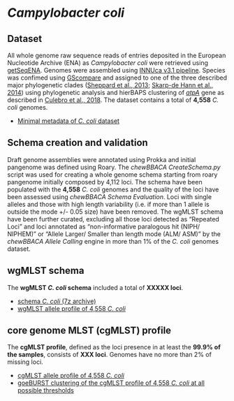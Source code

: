 # *Campylobacter coli*

## Dataset
All whole genome raw sequence reads of entries deposited in the European Nucleotide Archive (ENA) as *Campylobacter coli* were retrieved using [getSeqENA](https://github.com/B-UMMI/getSeqENA). Genomes were assembled using [INNUca v3.1 pipeline](https://github.com/INNUENDOCON/INNUca). Species was confimed using [GScompare](http://gscompare.ehu.eus/) and assigned to one of the three described major phylogenetic clades ([Sheppard et al., 2013](https://www.ncbi.nlm.nih.gov/pubmed/23279096?dopt=Abstract); [Skarp-de Hann et al., 2014](https://www.ncbi.nlm.nih.gov/pmc/articles/PMC3928612/)) using phylogenetic analysis and hierBAPS clustering of *[atpA](https://www.ncbi.nlm.nih.gov/nuccore/KF855277)* gene as described in [Culebro et al., 2018](https://www.nature.com/articles/s41598-018-21438-2). The dataset contains a total of **4,558** *C. coli* genomes.

* [Minimal metadata of *C. coli* dataset]() 

## Schema creation and validation
Draft genome assemblies were annotated using Prokka and initial pangenome was defined using Roary. The *chewBBACA CreateSchema.py* script was used for creating a whole genome schema starting from roary pangenome initially composed by 4,112 loci. The schema have been populated with the **4,558** *C. coli* genomes and the quality of the loci have been assessed using *chewBBACA Schema Evaluation*. Loci with single alleles and those with high length variability (i.e. if more than 1 allele is outside the mode +/- 0.05 size) have been removed. The wgMLST schema have been further curated, excluding all those loci detected as “Repeated Loci” and loci annotated as “non-informative paralogous hit (NIPH/ NIPHEM)” or “Allele Larger/ Smaller than length mode (ALM/ ASM)” by the *chewBBACA Allele Calling* engine in more than 1% of the *C. coli* genomes dataset. 

## wgMLST schema
The **wgMLST *C. coli* schema** included a total of **XXXXX loci**.

* [schema *C. coli* (7z archive)]()
* [wgMLST allele profile of 4,558 *C. coli*]()

## core genome MLST (cgMLST) profile
The **cgMLST profile**, defined as the loci presence in at least the **99.9% of the samples**, consists of **XXX loci**. Genomes have no more than 2% of missing loci.

* [cgMLST allele profile of 4,558 *C. coli*]()
* [goeBURST clustering of the cgMLST profile of 4,558 *C. coli* at all possible thresholds]()
